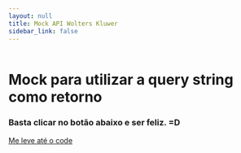 ```yaml
---
layout: null
title: Mock API Wolters Kluwer
sidebar_link: false
---
```

<html>
    <header>
        <title>Mock Query String</title>
    </header>
    <body>
        <h1>Mock para utilizar a query string como retorno</h1>
        <h3>Basta clicar no botão abaixo e ser feliz. =D</h3>
        <a href="offline.html?code=123456">Me leve até o code</a>
    </body>
</html>

